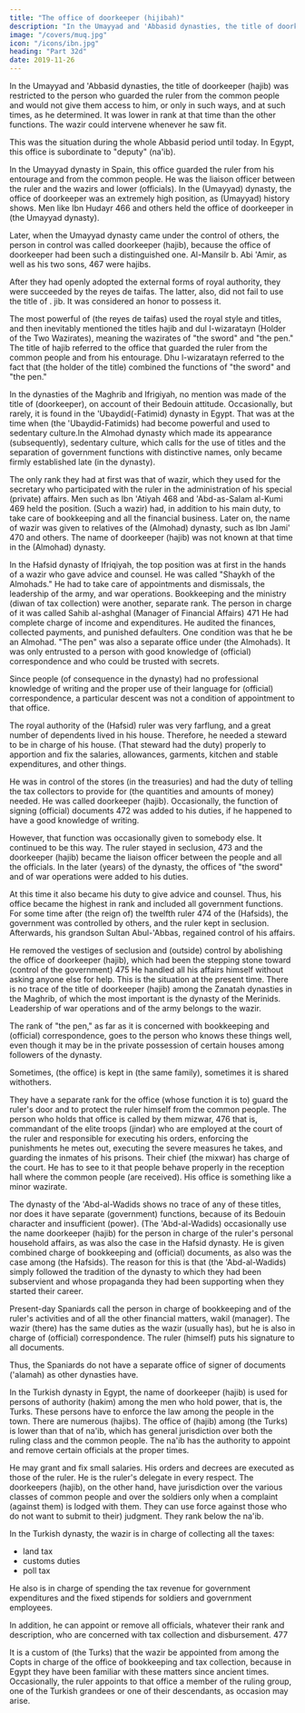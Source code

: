 ```yaml
---
title: "The office of doorkeeper (hijibah)"
description: "In the Umayyad and 'Abbasid dynasties, the title of doorkeeper (hajib) was restricted to the person who guarded the ruler from the common people"
image: "/covers/muq.jpg"
icon: "/icons/ibn.jpg"
heading: "Part 32d"
date: 2019-11-26
---
```



In the Umayyad and 'Abbasid dynasties, the title of doorkeeper (hajib) was restricted to the person who guarded the ruler from the common people and would not give them access to him, or only in such ways, and at such times, as he determined. It was lower in rank at that time than the other functions. The wazir could intervene whenever he saw fit. 

This was the situation during the whole Abbasid period until today. In Egypt, this office is subordinate to <!-- the person in charge of the highest function there, who is called --> "deputy" (na'ib).

In the Umayyad dynasty in Spain, this office guarded the ruler from his entourage and from the common people. He was the liaison officer between the ruler and the wazirs and lower (officials). In the (Umayyad) dynasty, the office of doorkeeper was an extremely high position, as (Umayyad) history shows. Men like Ibn Hudayr 466 and others held the office of doorkeeper in (the Umayyad dynasty).

Later, when the Umayyad dynasty came under the control of others, the person in control was called doorkeeper (hajib), because the office of doorkeeper had been such a distinguished one. Al-Mansilr b. Abi 'Amir, as well as his two sons, 467 were hajibs. 

After they had openly adopted the external forms of royal authority, they were succeeded by the reyes de taifas. The latter, also, did not fail to use the title of . jib. It was considered an honor to possess it. 

The most powerful of (the reyes de taifas) used the royal style and titles, and then inevitably mentioned the titles hajib and dul l-wizaratayn (Holder of the Two Wazirates), meaning the wazirates of "the sword" and "the pen." The title of hajib referred to the office that guarded the ruler from the common people and from his entourage. Dhu l-wizaratayn referred to the fact that (the holder of the title) combined the functions of "the sword" and "the pen."

In the dynasties of the Maghrib and Ifrigiyah, no mention was made of the title of (doorkeeper), on account of their Bedouin attitude. Occasionally, but rarely, it is found in the 'Ubaydid(-Fatimid) dynasty in Egypt. That was at the time when (the 'Ubaydid-Fatimids) had become powerful and used to sedentary culture.In the Almohad dynasty which made its appearance (subsequently),
sedentary culture, which calls for the use of titles and the separation of government
functions with distinctive names, only became firmly established late (in the dynasty). 

The only rank they had at first was that of wazir, which they used for the secretary who participated with the ruler in the administration of his special (private) affairs. Men such as Ibn 'Atiyah 468 and 'Abd-as-Salam al-Kumi 469 held the position. (Such a wazir) had, in addition to his main duty, to take care of bookkeeping and all the financial business. Later on, the name of wazir was given to relatives of the (Almohad) dynasty, such as Ibn Jami' 470 and others. The name of doorkeeper (hajib) was not known at that time in the (Almohad) dynasty.

In the Hafsid dynasty of Ifriqiyah, the top position was at first in the hands of a wazir who gave advice and counsel. He was called "Shaykh of the Almohads." He had to take care of appointments and dismissals, the leadership of the army, and war operations. Bookkeeping and the ministry (diwan of tax collection) were another, separate rank. The person in charge of it was called Sahib al-ashghal (Manager of Financial Affairs) 471 He had complete charge of income and expenditures. He audited the finances, collected payments, and punished defaulters. One condition was that he be an Almohad. "The pen" was also a separate office under (the Almohads). It was only entrusted to a person with good knowledge of (official) correspondence and who could be trusted with secrets. 

Since people (of consequence in the dynasty) had no professional knowledge of writing and the proper use of their language for (official) correspondence, a particular descent was not a condition of appointment to that office.

The royal authority of the (Hafsid) ruler was very farflung, and a great number of dependents lived in his house. Therefore, he needed a steward to be in charge of his house. (That steward had the duty) properly to apportion and fix the salaries, allowances, garments, kitchen and stable expenditures, and other things. 

He was in control of the stores (in the treasuries) and had the duty of telling the tax collectors to provide for (the quantities and amounts of money) needed. He was called doorkeeper (hajib). Occasionally, the function of signing (official) documents 472 was added to his duties, if he happened to have a good knowledge of writing. 

However, that function was occasionally given to somebody else. It continued to be this way. The ruler stayed in seclusion, 473 and the doorkeeper (hajib) became the liaison officer between the people and all the officials. In the later (years) of the dynasty, the offices of "the sword" and of war operations were added to his duties. 

At this time it also became his duty to give advice and counsel. Thus, his office became the highest in rank and included all government functions. For some time after (the reign of) the twelfth ruler 474 of the (Hafsids), the government was controlled by others, and the ruler kept in seclusion. Afterwards, his grandson Sultan Abul-'Abbas, regained control of his affairs. 

He removed the vestiges of seclusion and (outside) control by abolishing the office of doorkeeper (hajib), which had been the stepping stone toward (control of the government) 475 He handled all his affairs himself without asking anyone else for help. This is the situation at the present time.
There is no trace of the title of doorkeeper (hajib) among the Zanatah dynasties in the Maghrib, of which the most important is the dynasty of the Merinids. Leadership of war operations and of the army belongs to the wazir. 

The rank of "the pen," as far as it is concerned with bookkeeping and (official) correspondence, goes to the person who knows these things well, even though it may be in the private possession of certain houses among followers of the dynasty.

Sometimes, (the office) is kept in (the same family), sometimes it is shared withothers.

They have a separate rank for the office (whose function it is to) guard the ruler's door and to protect the ruler himself from the common people. The person who holds that office is called by them mizwar, 476 that is, commandant of the elite troops (jindar) who are employed at the court of the ruler and responsible for executing his orders, enforcing the punishments he metes out, executing the severe measures he takes, and guarding the inmates of his prisons. Their chief (the mixwar) has charge of the court. He has to see to it that people behave properly in the reception hall where the common people (are received). His office is something like a minor wazirate.

The dynasty of the 'Abd-al-Wadids shows no trace of any of these titles, nor does it have separate (government) functions, because of its Bedouin character and insufficient (power). (The 'Abd-al-Wadids) occasionally use the name doorkeeper (hajib) for the person in charge of the ruler's personal household affairs, as was also the case in the Hafsid dynasty. He is given combined charge of bookkeeping and (official) documents, as also was the case among (the Hafsids). The reason for this is that (the 'Abd-al-Wadids) simply followed the tradition of the dynasty to which they had been subservient and whose propaganda they had been supporting when they
started their career.

Present-day Spaniards call the person in charge of bookkeeping and of the ruler's activities and of all the other financial matters, wakil (manager). The wazir (there) has the same duties as the wazir (usually has), but he is also in charge of (official) correspondence. The ruler (himself) puts his signature to all documents.

Thus, the Spaniards do not have a separate office of signer of documents ('alamah)
as other dynasties have.

In the Turkish dynasty in Egypt, the name of doorkeeper (hajib) is used for persons of authority (hakim) among the men who hold power, that is, the Turks. These persons have to enforce the law among the people in the town. There are numerous (hajibs). The office of (hajib) among (the Turks) is lower than that of na'ib, which has general jurisdiction over both the ruling class and the common people. The na'ib has the authority to appoint and remove certain officials at the proper times. 

He may grant and fix small salaries. His orders and decrees are executed as those of the ruler. He is the ruler's delegate in every respect. The doorkeepers (hajib), on the other hand, have jurisdiction over the various classes of common people and over the soldiers only when a complaint (against them) is lodged with them. They can use force against those who do not want to submit to their) judgment. They rank below the na'ib.

In the Turkish dynasty, the wazir is in charge of collecting all the taxes:
- land tax
- customs duties
- poll tax

He also is in charge of spending the tax revenue for government expenditures and the fixed stipends for soldiers and government employees. 

In addition, he can appoint or remove all officials, whatever their rank and description, who are concerned with tax collection and disbursement. 477 

It is a custom of (the Turks) that the wazir be appointed from among the Copts in charge of the office of bookkeeping and tax collection, because in Egypt they have been familiar with these matters since ancient times. Occasionally, the ruler appoints to that office a member of the ruling group, one of the Turkish grandees or one of their descendants, as occasion may arise.
